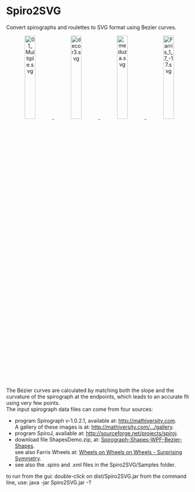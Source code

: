 # Spiro2SVG  
Convert spirographs and roulettes to SVG format using Bezier curves.  
<center><a href="https://github.com/alvinpenner/Spiro2SVG/tree/master/svg">
<img src="http://vaxxine.com/apenner/images/01_Multiple222.svg"
 width="24%" height="24%" title="01_Multiple.svg" />
<img src="http://vaxxine.com/apenner/images/decor3222.svg"
 width="24%" height="24%" title="decor3.svg" />
<img src="http://vaxxine.com/apenner/images/meduza222.svg"
 width="24%" height="24%" title="meduza.svg" />
<img src="http://vaxxine.com/apenner/images/Farris_1_7_-17_222.svg"
 width="24%" height="24%" title="Farris_1_7_-17.svg" /></a></center>

The Bézier curves are calculated by matching both the slope and the curvature of the spirograph at the endpoints, which leads to an accurate fit using very few points.  
The input spirograph data files can come from four sources:  
<ul>
<li>program Spirograph v-1.0.2.1, available at:
<a target="_blank" href="http://mathiversity.com/downloads">http://mathiversity.com</a>.<br>
A gallery of these images is at:
<a target="_blank" href="http://mathiversity.com/online-spirograph/gallery">http://mathiversity.com/.../gallery</a>.</li>
<li>program SpiroJ, available at:
<a target="_blank" href="http://sourceforge.net/projects/spiroj/">http://sourceforge.net/projects/spiroj</a>.</li>
<li>download file ShapesDemo.zip, at:
<a target="_blank" href="http://www.codeproject.com/Articles/76878/Spirograph-Shapes-WPF-Bezier-Shapes-from-Math-Form">Spirograph-Shapes-WPF-Bezier-Shapes</a>.<br>
see also Farris Wheels at: <a target="_blank" href="http://scholarcommons.scu.edu/cgi/viewcontent.cgi?article=1004&context=math_compsci">Wheels on Wheels on Wheels - Surprising Symmetry</a>.</li>
<li>see also the .spiro and .xml files in the Spiro2SVG/Samples folder.</li>
</ul>
to run from the gui: double-click on dist/Spiro2SVG.jar  
from the command line, use: java -jar Spiro2SVG.jar -?  
